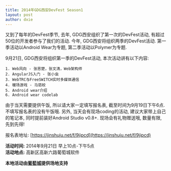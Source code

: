 ```yaml
---
title: 2014年GDG西安DevFest Season1
layout: post
author: dxie
---
```

又到了每年的DevFest季节, 去年, GDG西安组织了第一次的DevFest活动, 有超过50位的开发者参与了我们的活动. 今年, GDG西安将组织两季的DevFest活动. 第一季活动以Android Wear为专题, 第二季活动以Polymer为专题.

9月21日, GDG西安将组织第一季的DevFest活动, 本次活动讲有以下内容:

    1. Web风向 - 张思楚，张文清，Web架构师
    2. AngularJS入门 - 张小虫
    3. WebTRC与FreeSWITCH实时多媒体通信
    4. 暖场游戏 - 马慈皎
    5. Android wear介绍
    6. Android wear codelab

由于当天需要提供午饭, 所以请大家一定填写报名表, 截至时间为9月19日下午6点. 不填写报名表的没有午饭哦. 另外, 当天会有现场coding的活动, 建议大家带上自己的笔记本, 同时提前装好Android Studio v0.8+. 现场会有礼物赠送哦, 数量有限, 先到先得!

报名表地址: [https://jinshuju.net/f/9jipcd](https://jinshuju.net/f/9jipcd)

**活动时间:** 2014年9月21日 早上10点-下午5点  
**活动地点:** 高新区高新六路葡萄城软件

**本地活动由[葡萄城](http://www.gcpowertools.com.cn/)提供场地支持**